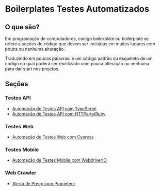 # __Boilerplates Testes Automatizados__


## __O que são?__
Em programação de computadores, código boilerplate ou boilerplate se refere a seções de código que devem ser incluídas em muitos lugares com pouca ou nenhuma alteração.

Traduzindo em poucas palavras: é um código padrão ou esqueleto de um código no qual poderá ser reutilizado com pouca alteração ou nenhuma para dar start nos projetos.

## __Seções__

### Testes API

* [Automação de Testes API com TypeScript](https://github.com/rafaelbercam/boilerplates/tree/latest/api-tests-typescript)
* [Automação de Testes API com HTTParty/Ruby](https://github.com/rafaelbercam/boilerplates/tree/latest/boilerplate-testing-api-ruby-httparty)

### Testes Web
* [Automação de Testes Web com Cypress](https://github.com/rafaelbercam/boilerplates/tree/latest/web-dojo-test-cypress)

### Testes Mobile
* [Automação de Testes Mobile com WebdriverIO](https://github.com/rafaelbercam/boilerplates/tree/latest/boilerplate_webdriverio_mobile-master)


### Web Crawler
* [Alerta de Preço com Puppeteer](https://github.com/rafaelbercam/boilerplates/tree/latest/alert-price-Puppeteer)